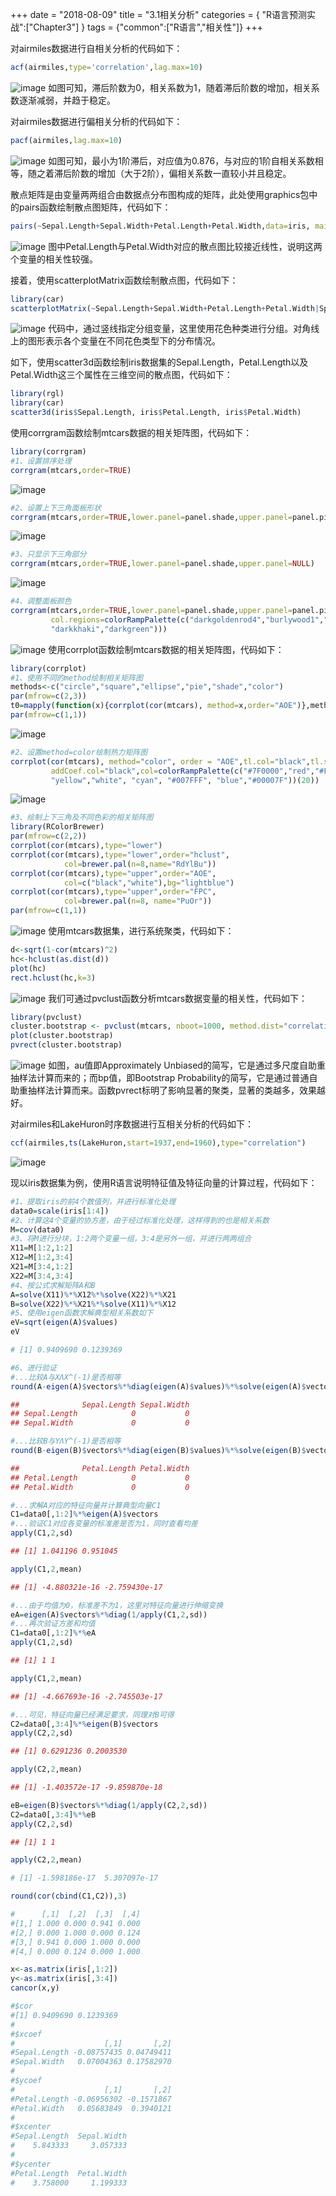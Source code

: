 +++
date = "2018-08-09"
title = "3.1相关分析"
categories = { "R语言预测实战":["Chapter3"] }
tags = {"common":["R语言","相关性"]}
+++

对airmiles数据进行自相关分析的代码如下：
```R
acf(airmiles,type='correlation',lag.max=10)
```
![image](/images/2018-08-09-06-49)
如图可知，滞后阶数为0，相关系数为1，随着滞后阶数的增加，相关系数逐渐减弱，并趋于稳定。

对airmiles数据进行偏相关分析的代码如下：
```R
pacf(airmiles,lag.max=10)
```
![image](/images/2018-08-09-06-51)
如图可知，最小为1阶滞后，对应值为0.876，与对应的1阶自相关系数相等，随之着滞后阶数的增加（大于2阶），偏相关系数一直较小并且稳定。

散点矩阵是由变量两两组合由数据点分布图构成的矩阵，此处使用graphics包中的pairs函数绘制散点图矩阵，代码如下：
```R
pairs(~Sepal.Length+Sepal.Width+Petal.Length+Petal.Width,data=iris, main="Simple Scatterplot Matrix")
```
![image](/images/2018-08-09-06-55)
图中Petal.Length与Petal.Width对应的散点图比较接近线性，说明这两个变量的相关性较强。

接着，使用scatterplotMatrix函数绘制散点图，代码如下：
```R
library(car)
scatterplotMatrix(~Sepal.Length+Sepal.Width+Petal.Length+Petal.Width|Species, data=iris)
```
![image](/images/2018-08-09-06-59)
代码中，通过竖线指定分组变量，这里使用花色种类进行分组。对角线上的图形表示各个变量在不同花色类型下的分布情况。

如下，使用scatter3d函数绘制iris数据集的Sepal.Length，Petal.Length以及Petal.Width这三个属性在三维空间的散点图，代码如下：
```R
library(rgl)
library(car)
scatter3d(iris$Sepal.Length, iris$Petal.Length, iris$Petal.Width)
```

使用corrgram函数绘制mtcars数据的相关矩阵图，代码如下：
```R
library(corrgram)
#1、设置排序处理
corrgram(mtcars,order=TRUE)
```
![image](/images/2018-08-09-07-08)
```R
#2、设置上下三角面板形状
corrgram(mtcars,order=TRUE,lower.panel=panel.shade,upper.panel=panel.pie)
```
![image](/images/2018-08-09-07-10)
```R
#3、只显示下三角部分
corrgram(mtcars,order=TRUE,lower.panel=panel.shade,upper.panel=NULL)
```
![image](/images/2018-08-09-07-11)
```R
#4、调整面板颜色
corrgram(mtcars,order=TRUE,lower.panel=panel.shade,upper.panel=panel.pie,
         col.regions=colorRampPalette(c("darkgoldenrod4","burlywood1","white",
         "darkkhaki","darkgreen")))
```
![image](/images/2018-08-09-07-12)
使用corrplot函数绘制mtcars数据的相关矩阵图，代码如下：
```R
library(corrplot)
#1、使用不同的method绘制相关矩阵图
methods<-c("circle","square","ellipse","pie","shade","color")
par(mfrow=c(2,3))
t0=mapply(function(x){corrplot(cor(mtcars), method=x,order="AOE")},methods)
par(mfrow=c(1,1))
```
![image](/images/2018-08-09-07-15)
```R
#2、设置method=color绘制热力矩阵图
corrplot(cor(mtcars), method="color", order = "AOE",tl.col="black",tl.srt=45,
         addCoef.col="black",col=colorRampPalette(c("#7F0000","red","#FF7F00",
         "yellow","white", "cyan", "#007FFF", "blue","#00007F"))(20))
```
![image](/images/2018-08-09-07-16)
```R
#3、绘制上下三角及不同色彩的相关矩阵图
library(RColorBrewer)
par(mfrow=c(2,2))
corrplot(cor(mtcars),type="lower")
corrplot(cor(mtcars),type="lower",order="hclust",
            col=brewer.pal(n=8,name="RdYlBu"))
corrplot(cor(mtcars),type="upper",order="AOE",
            col=c("black","white"),bg="lightblue")
corrplot(cor(mtcars),type="upper",order="FPC",
            col=brewer.pal(n=8, name="PuOr"))
par(mfrow=c(1,1))
```
![image](/images/2018-08-09-07-17)
使用mtcars数据集，进行系统聚类，代码如下：
```R
d<-sqrt(1-cor(mtcars)^2)
hc<-hclust(as.dist(d))
plot(hc)
rect.hclust(hc,k=3)
```
![image](/images/2018-08-09-07-19)
我们可通过pvclust函数分析mtcars数据变量的相关性，代码如下：
```R
library(pvclust)
cluster.bootstrap <- pvclust(mtcars, nboot=1000, method.dist="correlation")
plot(cluster.bootstrap)
pvrect(cluster.bootstrap)
```
![image](/images/2018-08-09-07-21)
如图，au值即Approximately Unbiased的简写，它是通过多尺度自助重抽样法计算而来的；而bp值，即Bootstrap Probability的简写，它是通过普通自助重抽样法计算而来。函数pvrect标明了影响显著的聚类，显著的类越多，效果越好。

对airmiles和LakeHuron时序数据进行互相关分析的代码如下：
```R
ccf(airmiles,ts(LakeHuron,start=1937,end=1960),type="correlation")
```
![image](/images/2018-08-09-07-25)

现以iris数据集为例，使用R语言说明特征值及特征向量的计算过程，代码如下：
```R
#1、提取iris的前4个数值列，并进行标准化处理
data0=scale(iris[1:4])
#2、计算这4个变量的协方差，由于经过标准化处理，这样得到的也是相关系数
M=cov(data0)
#3、将M进行分块，1:2两个变量一组，3:4是另外一组，并进行两两组合
X11=M[1:2,1:2]
X12=M[1:2,3:4]
X21=M[3:4,1:2]
X22=M[3:4,3:4]
#4、按公式求解矩阵A和B
A=solve(X11)%*%X12%*%solve(X22)%*%X21
B=solve(X22)%*%X21%*%solve(X11)%*%X12
#5、使用eigen函数求解典型相关系数如下
eV=sqrt(eigen(A)$values)
eV
```
```R
# [1] 0.9409690 0.1239369
```
```R
#6、进行验证
#...比较A与XΛX^(-1)是否相等
round(A-eigen(A)$vectors%*%diag(eigen(A)$values)%*%solve(eigen(A)$vectors),3)
```
```R
##              Sepal.Length Sepal.Width
## Sepal.Length            0           0
## Sepal.Width             0           0
```
```R
#...比较B与YΛY^(-1)是否相等
round(B-eigen(B)$vectors%*%diag(eigen(B)$values)%*%solve(eigen(B)$vectors),3)
```
```R
##              Petal.Length Petal.Width
## Petal.Length            0           0
## Petal.Width             0           0
```
```R
#...求解A对应的特征向量并计算典型向量C1
C1=data0[,1:2]%*%eigen(A)$vectors
#...验证C1对应各变量的标准差是否为1，同时查看均差
apply(C1,2,sd)
```
```R
## [1] 1.041196 0.951045
```
```R
apply(C1,2,mean)
```
```R
## [1] -4.880321e-16 -2.759430e-17
```
```R
#...由于均值为0，标准差不为1，这里对特征向量进行伸缩变换
eA=eigen(A)$vectors%*%diag(1/apply(C1,2,sd))
#...再次验证方差和均值
C1=data0[,1:2]%*%eA
apply(C1,2,sd)
```
```R
## [1] 1 1
```
```R
apply(C1,2,mean)
```
```R
## [1] -4.667693e-16 -2.745503e-17
```
```R
#...可见，特征向量已经满足要求，同理对B可得
C2=data0[,3:4]%*%eigen(B)$vectors
apply(C2,2,sd)
```
```R
## [1] 0.6291236 0.2003530
```
```R
apply(C2,2,mean)
```
```R
## [1] -1.403572e-17 -9.859870e-18
```
```R
eB=eigen(B)$vectors%*%diag(1/apply(C2,2,sd))
C2=data0[,3:4]%*%eB
apply(C2,2,sd)
```
```R
## [1] 1 1
```
```R
apply(C2,2,mean)
```
```R
# [1] -1.598186e-17  5.307097e-17
```
```R
round(cor(cbind(C1,C2)),3)
```
```R
#      [,1]  [,2]  [,3]  [,4]
#[1,] 1.000 0.000 0.941 0.000
#[2,] 0.000 1.000 0.000 0.124
#[3,] 0.941 0.000 1.000 0.000
#[4,] 0.000 0.124 0.000 1.000
```
```R
x<-as.matrix(iris[,1:2])
y<-as.matrix(iris[,3:4])
cancor(x,y)
```
```R
#$cor
#[1] 0.9409690 0.1239369
#
#$xcoef
#                    [,1]       [,2]
#Sepal.Length -0.08757435 0.04749411
#Sepal.Width   0.07004363 0.17582970
#
#$ycoef
#                    [,1]       [,2]
#Petal.Length -0.06956302 -0.1571867
#Petal.Width   0.05683849  0.3940121
#
#$xcenter
#Sepal.Length  Sepal.Width 
#    5.843333     3.057333 
#
#$ycenter
#Petal.Length  Petal.Width 
#    3.758000     1.199333 
```

